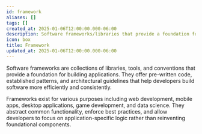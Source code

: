 ```yaml
---
id: framework
aliases: []
tags: []
created_at: 2025-01-06T12:00:00.000-06:00
description: Software frameworks/libraries that provide a foundation for building applications, systems, or products.
icon: box
title: Framework
updated_at: 2025-01-06T12:00:00.000-06:00
---
```


Software frameworks are collections of libraries, tools, and conventions that provide a foundation for building applications. They offer pre-written code, established patterns, and architectural guidelines that help developers build software more efficiently and consistently.

Frameworks exist for various purposes including web development, mobile apps, desktop applications, game development, and data science. They abstract common functionality, enforce best practices, and allow developers to focus on application-specific logic rather than reinventing foundational components.

